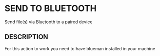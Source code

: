 # SEND TO BLUETOOTH

Send file(s) via Bluetooth to a paired device

## DESCRIPTION

For this action to work you need to have blueman installed in your machine
